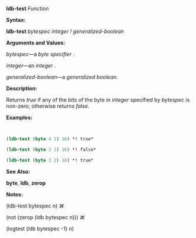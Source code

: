 **ldb-test** *Function* 



**Syntax:** 



**ldb-test** *bytespec integer ! generalized-boolean* 



**Arguments and Values:** 



*bytespec*—a *byte specifier* . 



*integer*—an *integer* . 



*generalized-boolean*—a *generalized boolean*. 



**Description:** 



Returns *true* if any of the bits of the byte in *integer* specified by *bytespec* is non-zero; otherwise returns *false*. 



**Examples:**
```lisp
 

(ldb-test (byte 4 1) 16) *! true* 

(ldb-test (byte 3 1) 16) *! false* 

(ldb-test (byte 3 2) 16) *! true* 


```
**See Also:** 



**byte**, **ldb**, **zerop** 



**Notes:** 



(ldb-test bytespec n) *⌘* 



(not (zerop (ldb bytespec n))) *⌘* 



(logtest (ldb bytespec -1) n) 







 



 



